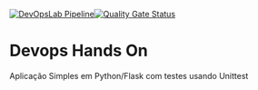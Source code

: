 [![DevOpsLab Pipeline](https://github.com/marciotorquato/devopslab/actions/workflows/pipeline.yml/badge.svg)](https://github.com/marciotorquato/devopslab/actions/workflows/pipeline.yml)[![Quality Gate Status](https://sonarcloud.io/api/project_badges/measure?project=marciotorquato_devopslab&metric=alert_status)](https://sonarcloud.io/summary/new_code?id=marciotorquato_devopslab)





# Devops Hands On
Aplicação Simples em Python/Flask com testes usando Unittest

